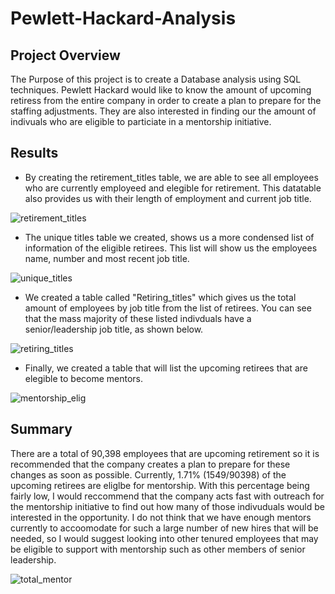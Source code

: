 # Pewlett-Hackard-Analysis

## Project Overview
The Purpose of this project is to create a Database analysis using SQL techniques.  Pewlett Hackard would like to know the amount of upcoming retiress from the entire company in order to create a plan to prepare for the staffing adjustments.  They are also interested in finding our the amount of indivuals who are eligible to particiate in a mentorship initiative. 

## Results 
- By creating the retirement_titles table, we are able to see all employees who are currently employeed and elegible for retirement.  This datatable also provides us with their length of employment and current job title.

![retirement_titles](https://user-images.githubusercontent.com/103154070/170883268-525f0142-1139-4733-b517-4e5b355ecf4d.png)

- The unique titles table we created, shows us a more condensed list of information of the eligible retirees.  This list will show us the employees name, number and most recent job title.

![unique_titles](https://user-images.githubusercontent.com/103154070/170883489-d8c09e23-ec98-428a-ad74-77ce8bd4f7e2.png)

- We created a table called "Retiring_titles" which gives us the total amount of employees by job title from the list of retirees. You can see that the mass majority of these listed indivduals have a senior/leadership job title, as shown below.

![retiring_titles](https://user-images.githubusercontent.com/103154070/170883616-e8ae9189-9c4f-49e5-89f8-76cae339f1b1.png)

- Finally, we created a table that will list the upcoming retirees that are elegible to become mentors.  

![mentorship_elig](https://user-images.githubusercontent.com/103154070/170883755-01958411-e094-44ba-bdd9-87c5f47f7f60.png)

## Summary

There are a total of 90,398 employees that are upcoming retirement so it is recommended that the company creates a plan to prepare for these changes as soon as possible.  Currently, 1.71% (1549/90398) of the upcoming retirees are eliglbe for mentorship.  With this percentage being fairly low, I would reccommend that the company acts fast with outreach for the mentorship initiative to find out how many of those indivuduals would be interested in the opportunity.  I do not think that we have enough mentors currently to accoomodate for such a large number of new hires that will be needed, so I would suggest looking into other tenured employees that may be eligible to support with mentorship such as other members of senior leadership.

![total_mentor](https://user-images.githubusercontent.com/103154070/170884305-b34420be-97ca-412d-a07b-202819f7f4f3.png)
